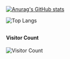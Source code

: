 <h2 align="center"> </h2>

[![Anurag's GitHub stats](https://github-readme-stats-git-masterrstaa-rickstaa.vercel.app/api?username=30Sana&show_icons=true&theme=midnight-purple)](https://github.com/30Sana/30Sana)

![Top Langs](https://github-readme-stats.vercel.app/api/top-langs/?username=30Sana&langs_count=20&theme=midnight-purple&layout=donut&hide_progress=false)

<h2 align="center"> </h2>

#### Visitor Count
![Visitor Count](https://profile-counter.glitch.me/30Sana/count.svg)

